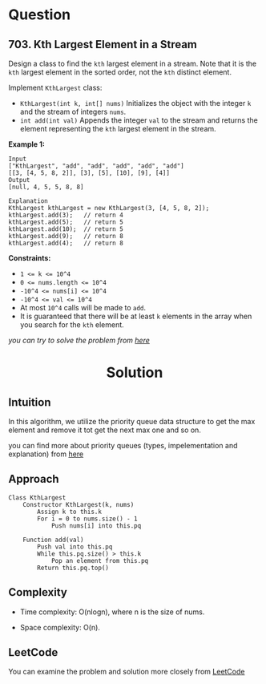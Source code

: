 # Question
## 703. Kth Largest Element in a Stream

Design a class to find the `kth` largest element in a stream. Note that it is the `kth` largest element in the sorted order, not the `kth` distinct element.

Implement `KthLargest` class:

- `KthLargest(int k, int[] nums)` Initializes the object with the integer `k` and the stream of integers `nums`.
- `int add(int val)` Appends the integer `val` to the stream and returns the element representing the `kth` largest element in the stream.

**Example 1:**<br/>
```
Input
["KthLargest", "add", "add", "add", "add", "add"]
[[3, [4, 5, 8, 2]], [3], [5], [10], [9], [4]]
Output
[null, 4, 5, 5, 8, 8]

Explanation
KthLargest kthLargest = new KthLargest(3, [4, 5, 8, 2]);
kthLargest.add(3);   // return 4
kthLargest.add(5);   // return 5
kthLargest.add(10);  // return 5
kthLargest.add(9);   // return 8
kthLargest.add(4);   // return 8
```

**Constraints:**
- `1 <= k <= 10^4`
- `0 <= nums.length <= 10^4`
- `-10^4 <= nums[i] <= 10^4`
- `-10^4 <= val <= 10^4`
- At most `10^4` calls will be made to `add`.
- It is guaranteed that there will be at least `k` elements in the array when you search for the `kth` element.

*you can try to solve the problem from [here](https://leetcode.com/problems/kth-largest-element-in-a-stream/description/)*

<h1 align="center">Solution</h1>

## Intuition
In this algorithm, we utilize the priority queue data structure to get the max element and remove it tot get the next max one and so on.

you can find more about priority queues (types, impelementation and explanation) from [here](https://github.com/Mohamed-Khalifa12/algorithms-and-data-structures/tree/main/Heap%20Sort)

## Approach

```
Class KthLargest
    Constructor KthLargest(k, nums)
        Assign k to this.k
        For i = 0 to nums.size() - 1
            Push nums[i] into this.pq

    Function add(val)
        Push val into this.pq
        While this.pq.size() > this.k
            Pop an element from this.pq
        Return this.pq.top()

```

## Complexity
- Time complexity: O(nlogn), where n is the size of nums.

- Space complexity: O(n).

## LeetCode
You can examine the problem and solution more closely from [LeetCode](https://leetcode.com/problems/kth-largest-element-in-a-stream/solutions/3555442/easy-cpp-solution-with-pseudocode/)